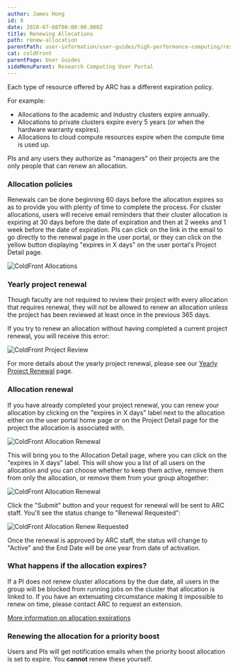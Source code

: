 ```yaml
---
author: James Hong
id: 8
date: 2020-07-08T00:00:00.000Z
title: Renewing Allocations
path: renew-allocation
parentPath: user-information/user-guides/high-performance-computing/research-computing-user-portal
cat: coldFront
parentPage: User Guides
sideMenuParent: Research Computing User Portal
---
```


Each type of resource offered by ARC has a different expiration policy.

For example:
* Allocations to the academic and industry clusters expire annually.  
* Allocations to private clusters expire every 5 years (or when the hardware warranty expires).
* Allocations to cloud compute resources expire when the compute time is used up.  

PIs and any users they authorize as "managers" on their projects are the only people that can renew an allocation.  

### Allocation policies

Renewals can be done beginning 60 days before the allocation expires so as to provide you with plenty of time to complete the process.  For cluster allocations, users will receive email reminders that their cluster allocation is expiring at 30 days before the date of expiration and then at 2 weeks and 1 week before the date of expiration. PIs can click on the link in the email to go directly to the renewal page in the user portal, or they can click on the yellow button displaying "expires in X days" on the user portal's Project Detail page.

![ColdFront Allocations](/images/coldfront_allocation_overview2.png)

### Yearly project renewal
Though faculty are not required to review their project with every allocation that requires renewal, they will not be allowed to renew an allocation unless the project has been reviewed at least once in the previous 365 days.

If you try to renew an allocation without having completed a current project renewal, you will receive this error:

![ColdFront Project Review](/images/coldfront_allocation_review.png)

For more details about the yearly project renewal, please see our [Yearly Project Renewal](yearly-project-renewal) page.

### Allocation renewal

If you have already completed your project renewal, you can renew your allocation by clicking on the "expires in X days" label next to the allocation either on the user portal home page or on the Project Detail page for the project the allocation is associated with.

![ColdFront Allocation Renewal](/images/coldfront_allocation_expires.png)

This will bring you to the Allocation Detail page, where you can click on the "expires in X days" label.  This will show you a list of all users on the allocation and you can choose whether to keep them active, remove them from only the allocation, or remove them from your group altogether:

![ColdFront Allocation Renewal](/images/coldfront_allocation_renew.png)

Click the "Submit" button and your request for renewal will be sent to ARC staff.  You'll see the status change to "Renewal Requested":

![ColdFront Allocation Renew Requested](/images/coldfront_allocation_renewrequested.png)


Once the renewal is approved by ARC staff, the status will change to "Active" and the End Date will be one year from date of activation.

### What happens if the allocation expires?

If a PI does not renew cluster allocations by the due date, all users in the group will be blocked from running jobs on the cluster that allocation is linked to. If you have an extenuating circumstance making it impossible to renew on time, please contact ARC to request an extension.

[More information on allocation expirations](allocation-expiration)

### Renewing the allocation for a priority boost

Users and PIs will get notification emails when the priority boost allocation is set to expire.  You **cannot** renew these yourself.  

